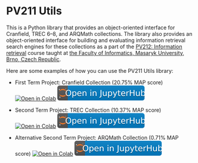 # PV211 Utils

This is a Python library that provides an object-oriented interface for
Cranfield, TREC 6–8, and ARQMath collections. The library also provides an
object-oriented interface for building and evaluating information retrieval
search engines for these collections as a part of the [PV212: Information
retrieval][pv211] course taught at [the Faculty of Informatics, Masaryk University, Brno, Czech Republic][fimu].

 [pv211]: https://is.muni.cz/predmet/fi/PV211?lang=en
 [fimu]: https://www.fi.muni.cz/index.html.en

Here are some examples of how you can use the PV211 Utils library:

- First Term Project: Cranfield Collection (20.75% MAP score)
  [![Open in Colab][colab-badge]][cranfield]
  [![Open in Jupyter Hub][jupyter-badge]][jupyter]

- Second Term Project: TREC Collection (10.37% MAP score)
  [![Open in Colab][colab-badge]][trec]
  [![Open in Jupyter Hub][jupyter-badge]][jupyter]

- Alternative Second Term Project: ARQMath Collection (0.71% MAP score)
  [![Open in Colab][colab-badge]][arqmath]
  [![Open in Jupyter Hub][jupyter-badge]][jupyter]

 [colab-badge]: https://colab.research.google.com/assets/colab-badge.svg
 [jupyter-badge]: https://github.com/MIR-MU/pv211-utils/raw/main/jupyterhub-badge.svg

 [jupyter]: https://iirhub.cloud.e-infra.cz/
 [cranfield]: https://colab.research.google.com/github/MIR-MU/pv211-utils/blob/main/notebooks/cranfield.ipynb
 [trec]: https://colab.research.google.com/github/MIR-MU/pv211-utils/blob/main/notebooks/trec.ipynb
 [arqmath]: https://colab.research.google.com/github/MIR-MU/pv211-utils/blob/main/notebooks/arqmath.ipynb
